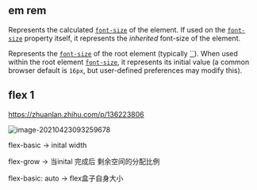 ## em rem

Represents the calculated [`font-size`](https://developer.mozilla.org/en-US/docs/Web/CSS/font-size) of the element. If used on the [`font-size`](https://developer.mozilla.org/en-US/docs/Web/CSS/font-size) property itself, it represents the *inherited* font-size of the element.

Represents the [`font-size`](https://developer.mozilla.org/en-US/docs/Web/CSS/font-size) of the root element (typically [``](https://developer.mozilla.org/en-US/docs/Web/HTML/Element/html)). When used within the root element [`font-size`](https://developer.mozilla.org/en-US/docs/Web/CSS/font-size), it represents its initial value (a common browser default is `16px`, but user-defined preferences may modify this).



## flex 1

https://zhuanlan.zhihu.com/p/136223806

![image-20210423093259678](http://picbed.sedationh.cn/image-20210423093259678.png)



flex-basic -> inital width 

flex-grow -> 当inital 完成后 剩余空间的分配比例



flex-basic: auto -> flex盒子自身大小

